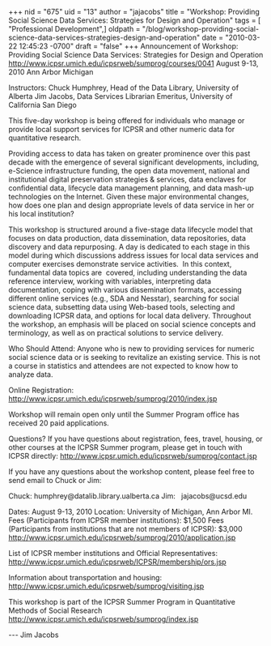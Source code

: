 +++
nid = "675"
uid = "13"
author = "jajacobs"
title = "Workshop: Providing Social Science Data Services: Strategies for Design and Operation"
tags = [ "Professional Development",]
oldpath = "/blog/workshop-providing-social-science-data-services-strategies-design-and-operation"
date = "2010-03-22 12:45:23 -0700"
draft = "false"
+++
Announcement of Workshop: Providing Social Science Data Services:
Strategies for Design and Operation
<http://www.icpsr.umich.edu/icpsrweb/sumprog/courses/0041> August 9-13,
2010 Ann Arbor Michigan

Instructors: Chuck Humphrey, Head of the Data Library, University of
Alberta Jim Jacobs, Data Services Librarian Emeritus, University of
California San Diego

This five-day workshop is being offered for individuals who manage or
provide local support services for ICPSR and other numeric data for
quantitative research.

Providing access to data has taken on greater prominence over this past
decade with the emergence of several significant developments,
including, e-Science infrastructure funding, the open data movement,
national and institutional digital preservation strategies & services,
data enclaves for confidential data, lifecycle data management planning,
and data mash-up technologies on the Internet. Given these major
environmental changes, how does one plan and design appropriate levels
of data service in her or his local institution?

This workshop is structured around a five-stage data lifecycle model
that focuses on data production, data dissemination, data repositories,
data discovery and data repurposing. A day is dedicated to each stage in
this model during which discussions address issues for local data
services and computer exercises demonstrate service activities.  In this
context, fundamental data topics are  covered, including understanding
the data reference interview, working with variables, interpreting data
documentation, coping with various dissemination formats, accessing
different online services (e.g., SDA and Nesstar), searching for social
science data, subsetting data using Web-based tools, selecting and
downloading ICPSR data, and options for local data delivery. Throughout
the workshop, an emphasis will be placed on social science concepts and
terminology, as well as on practical solutions to service delivery.

Who Should Attend: Anyone who is new to providing services for numeric
social science data or is seeking to revitalize an existing service.
This is not a course in statistics and attendees are not expected to
know how to analyze data.

Online Registration:
<http://www.icpsr.umich.edu/icpsrweb/sumprog/2010/index.jsp>

Workshop will remain open only until the Summer Program office has
received 20 paid applications.

Questions? If you have questions about registration, fees, travel,
housing, or other courses at the ICPSR Summer program, please get in
touch with ICPSR directly:
<http://www.icpsr.umich.edu/icpsrweb/sumprog/contact.jsp>

If you have any questions about the workshop content, please feel free
to send email to Chuck or Jim:

Chuck: humphrey\@datalib.library.ualberta.ca Jim:   jajacobs\@ucsd.edu

Dates: August 9-13, 2010 Location: University of Michigan, Ann Arbor MI.
Fees (Participants from ICPSR member institutions): \$1,500 Fees
(Participants from institutions that are not members of ICPSR): \$3,000
<http://www.icpsr.umich.edu/icpsrweb/sumprog/2010/application.jsp>

List of ICPSR member institutions and Official Representatives:
<http://www.icpsr.umich.edu/icpsrweb/ICPSR/membership/ors.jsp>

Information about transportation and housing:
<http://www.icpsr.umich.edu/icpsrweb/sumprog/visiting.jsp>

This workshop is part of the ICPSR Summer Program in Quantitative
Methods of Social Research
<http://www.icpsr.umich.edu/icpsrweb/sumprog/index.jsp>

\-\-- Jim Jacobs
